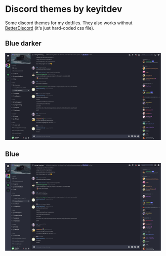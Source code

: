 # Discord themes by keyitdev
Some discord themes for my dotfiles. They also works without [BetterDiscord](https://github.com/BetterDiscord/BetterDiscord) (it's just hard-coded css file).

## Blue darker

![](./blue_darker.png)

## Blue

![](./blue.png)
